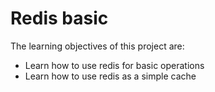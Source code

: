 # Redis basic

The learning objectives of this project are:

- Learn how to use redis for basic operations
- Learn how to use redis as a simple cache
